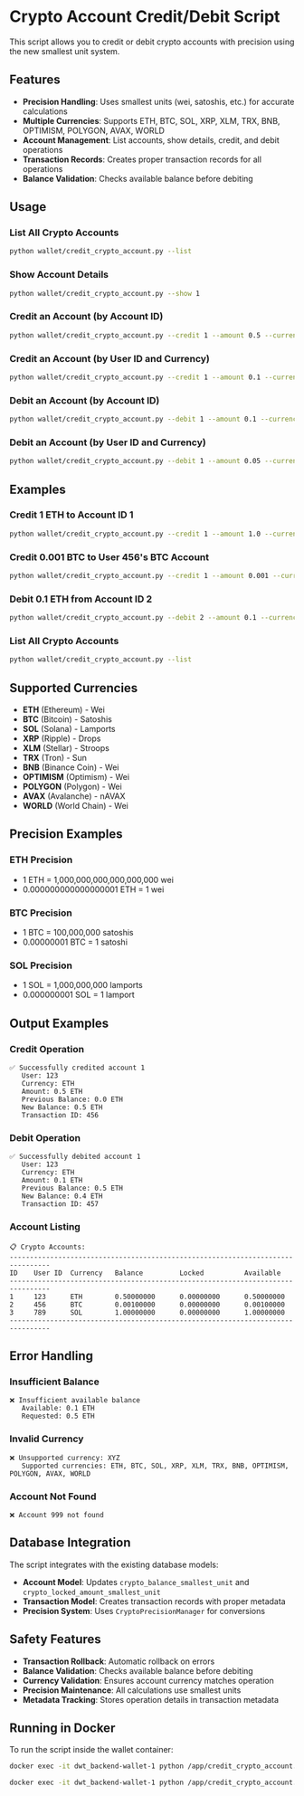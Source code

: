# Crypto Account Credit/Debit Script

This script allows you to credit or debit crypto accounts with precision using the new smallest unit system.

## Features

- **Precision Handling**: Uses smallest units (wei, satoshis, etc.) for accurate calculations
- **Multiple Currencies**: Supports ETH, BTC, SOL, XRP, XLM, TRX, BNB, OPTIMISM, POLYGON, AVAX, WORLD
- **Account Management**: List accounts, show details, credit, and debit operations
- **Transaction Records**: Creates proper transaction records for all operations
- **Balance Validation**: Checks available balance before debiting

## Usage

### List All Crypto Accounts
```bash
python wallet/credit_crypto_account.py --list
```

### Show Account Details
```bash
python wallet/credit_crypto_account.py --show 1
```

### Credit an Account (by Account ID)
```bash
python wallet/credit_crypto_account.py --credit 1 --amount 0.5 --currency ETH --description "Test credit"
```

### Credit an Account (by User ID and Currency)
```bash
python wallet/credit_crypto_account.py --credit 1 --amount 0.1 --currency ETH --user 123 --description "User credit"
```

### Debit an Account (by Account ID)
```bash
python wallet/credit_crypto_account.py --debit 1 --amount 0.1 --currency ETH --description "Test debit"
```

### Debit an Account (by User ID and Currency)
```bash
python wallet/credit_crypto_account.py --debit 1 --amount 0.05 --currency ETH --user 123 --description "User debit"
```

## Examples

### Credit 1 ETH to Account ID 1
```bash
python wallet/credit_crypto_account.py --credit 1 --amount 1.0 --currency ETH --description "Initial funding"
```

### Credit 0.001 BTC to User 456's BTC Account
```bash
python wallet/credit_crypto_account.py --credit 1 --amount 0.001 --currency BTC --user 456 --description "BTC funding"
```

### Debit 0.1 ETH from Account ID 2
```bash
python wallet/credit_crypto_account.py --debit 2 --amount 0.1 --currency ETH --description "Withdrawal"
```

### List All Crypto Accounts
```bash
python wallet/credit_crypto_account.py --list
```

## Supported Currencies

- **ETH** (Ethereum) - Wei
- **BTC** (Bitcoin) - Satoshis
- **SOL** (Solana) - Lamports
- **XRP** (Ripple) - Drops
- **XLM** (Stellar) - Stroops
- **TRX** (Tron) - Sun
- **BNB** (Binance Coin) - Wei
- **OPTIMISM** (Optimism) - Wei
- **POLYGON** (Polygon) - Wei
- **AVAX** (Avalanche) - nAVAX
- **WORLD** (World Chain) - Wei

## Precision Examples

### ETH Precision
- 1 ETH = 1,000,000,000,000,000,000 wei
- 0.000000000000000001 ETH = 1 wei

### BTC Precision
- 1 BTC = 100,000,000 satoshis
- 0.00000001 BTC = 1 satoshi

### SOL Precision
- 1 SOL = 1,000,000,000 lamports
- 0.000000001 SOL = 1 lamport

## Output Examples

### Credit Operation
```
✅ Successfully credited account 1
   User: 123
   Currency: ETH
   Amount: 0.5 ETH
   Previous Balance: 0.0 ETH
   New Balance: 0.5 ETH
   Transaction ID: 456
```

### Debit Operation
```
✅ Successfully debited account 1
   User: 123
   Currency: ETH
   Amount: 0.1 ETH
   Previous Balance: 0.5 ETH
   New Balance: 0.4 ETH
   Transaction ID: 457
```

### Account Listing
```
📋 Crypto Accounts:
--------------------------------------------------------------------------------
ID    User ID  Currency   Balance         Locked          Available
--------------------------------------------------------------------------------
1     123      ETH        0.50000000      0.00000000      0.50000000
2     456      BTC        0.00100000      0.00000000      0.00100000
3     789      SOL        1.00000000      0.00000000      1.00000000
--------------------------------------------------------------------------------
```

## Error Handling

### Insufficient Balance
```
❌ Insufficient available balance
   Available: 0.1 ETH
   Requested: 0.5 ETH
```

### Invalid Currency
```
❌ Unsupported currency: XYZ
   Supported currencies: ETH, BTC, SOL, XRP, XLM, TRX, BNB, OPTIMISM, POLYGON, AVAX, WORLD
```

### Account Not Found
```
❌ Account 999 not found
```

## Database Integration

The script integrates with the existing database models:

- **Account Model**: Updates `crypto_balance_smallest_unit` and `crypto_locked_amount_smallest_unit`
- **Transaction Model**: Creates transaction records with proper metadata
- **Precision System**: Uses `CryptoPrecisionManager` for conversions

## Safety Features

- **Transaction Rollback**: Automatic rollback on errors
- **Balance Validation**: Checks available balance before debiting
- **Currency Validation**: Ensures account currency matches operation
- **Precision Maintenance**: All calculations use smallest units
- **Metadata Tracking**: Stores operation details in transaction metadata

## Running in Docker

To run the script inside the wallet container:

```bash
docker exec -it dwt_backend-wallet-1 python /app/credit_crypto_account.py --list
```

```bash
docker exec -it dwt_backend-wallet-1 python /app/credit_crypto_account.py --credit 1 --amount 0.5 --currency ETH
``` 